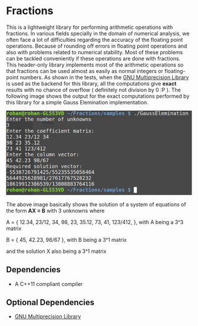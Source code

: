 # Fractions

This is a lightweight library for performing arithmetic operations with fractions. In various fields specially in the domain of numerical analysis, we often face a lot of difficulties regarding the accuracy of the floating point operations. Because of rounding off errors in floating point operations and also with problems related to numerical stability. Most of these problems can be tackled conveniently if these operations are done with fractions. This header-only library implements most of the arithmetic operations so that fractions can be used almost as easily as normal integers or floating-point numbers. As shown in the tests, when the [GNU Multiprecision Library](https://gmplib.org/) is used as the backend for this library, all the computations give **exact** results with no chance of overflow ( definitely not division by 0 :P ). The following image shows the output for the exact computations performed by this library for a simple Gauss Elemination implementation.


![Gauss Elemination](https://github.com/DarkStar1997/Fractions/blob/master/screenshots/Gauss%20Elemination/image2.png)



The above image basically shows the solution of a system of equations of the form **AX = B** with 3 unknowns where

A = { 12.34,   23/12,         34,
         98,      23,      35.12,
         73,      41,    123/412, }, with A being a 3ˣ3 matrix
         
B = {    45,   42.23,      98/67  }, with B being a 3ˣ1 matrix

and the solution X also being a 3ˣ1 matrix

## Dependencies

* A C++11 compliant compiler

## Optional Dependencies

* [GNU Multiprecision Library](https://gmplib.org/)
